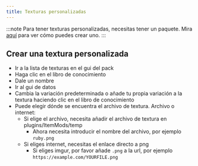 ```yaml
---
title: Texturas personalizadas
---
```


:::note Para tener texturas personalizadas, necesitas tener un paquete. Mira [aquí](pack#create-a-pack) para ver cómo
puedes crear uno. :::

## Crear una textura personalizada

* Ir a la lista de texturas en el gui del pack
* Haga clic en el libro de conocimiento
* Dale un nombre
* Ir al gui de datos
* Cambia la variación predeterminada o añade tu propia variación a la textura haciendo clic en el libro de conocimiento
* Puede elegir dónde se encuentra el archivo de textura. Archivo o internet:
    * Si elige el archivo, necesita añadir el archivo de textura en plugins/ItemMods/temp
        * Ahora necesita introducir el nombre del archivo, por ejemplo `ruby.png`
    * Si eliges internet, necesitas el enlace directo a png
        * Si eliges imgur, por favor añade `.png` a la url, por ejemplo `https://example.com/YOURFILE.png`
